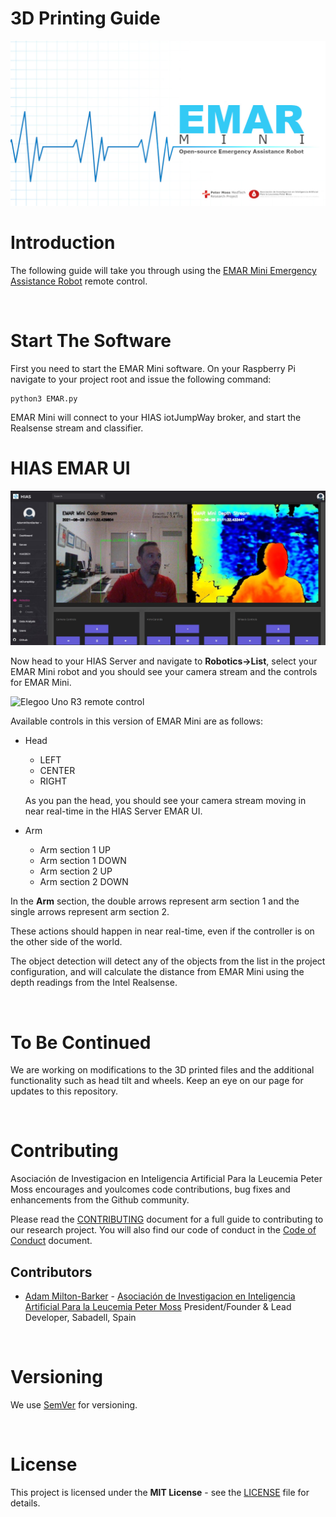 # 3D Printing Guide

![EMAR Mini - Emergency Assistance Robot ](../../img/project-banner.jpg)

# Introduction
The following guide will take you through using the [EMAR Mini Emergency Assistance Robot](https://www.github.com/AIIAL/EMAR-Mini "EMAR Mini Emergency Assistance Robot") remote control.

&nbsp;

# Start The Software

First you need to start the EMAR Mini software. On your Raspberry Pi navigate to your project root and issue the following command:

```
python3 EMAR.py
```

EMAR Mini will connect to your HIAS iotJumpWay broker, and start the Realsense stream and classifier.

# HIAS EMAR UI

![HIAS EMAR UI](../../img/hias-ui-emar-mini-ui.jpg)

Now head to your HIAS Server and navigate to **Robotics->List**, select your EMAR Mini robot and you should see your camera stream and the controls for EMAR Mini.

![Elegoo Uno R3 remote control](../../img/elegoo-uno-r3-remote-control.jpg)

Available controls in this version of EMAR Mini are as follows:

- Head
  - LEFT
  - CENTER
  - RIGHT

  As you pan the head, you should see your camera stream moving in near real-time in the HIAS Server EMAR UI.

- Arm
  - Arm section 1 UP
  - Arm section 1 DOWN
  - Arm section 2 UP
  - Arm section 2 DOWN

In the **Arm** section, the double arrows represent arm section 1 and the single arrows represent arm section 2.

These actions should happen in near real-time, even if the controller is on the other side of the world.

The object detection will detect any of the objects from the list in the project configuration, and will calculate the distance from EMAR Mini using the depth readings from the Intel Realsense.

&nbsp;

# To Be Continued

We are working on modifications to the 3D printed files and the additional functionality such as head tilt and wheels. Keep an eye on our page for updates to this repository.

&nbsp;

# Contributing
Asociación de Investigacion en Inteligencia Artificial Para la Leucemia Peter Moss encourages and youlcomes code contributions, bug fixes and enhancements from the Github community.

Please read the [CONTRIBUTING](https://github.com/AIIAL/EMAR-Mini/blob/main/CONTRIBUTING.md "CONTRIBUTING") document for a full guide to contributing to our research project. You will also find our code of conduct in the [Code of Conduct](https://github.com/AIIAL/EMAR-Mini/blob/main/CODE-OF-CONDUCT.md) document.

## Contributors
- [Adam Milton-Barker](https://www.leukemiaairesearch.com/association/volunteers/adam-milton-barker "Adam Milton-Barker") - [Asociación de Investigacion en Inteligencia Artificial Para la Leucemia Peter Moss](https://www.leukemiaresearchassociation.ai "Asociación de Investigacion en Inteligencia Artificial Para la Leucemia Peter Moss") President/Founder & Lead Developer, Sabadell, Spain

&nbsp;

# Versioning
We use [SemVer](https://semver.org/) for versioning.

&nbsp;

# License
This project is licensed under the **MIT License** - see the [LICENSE](LICENSE "LICENSE") file for details.